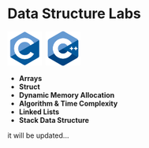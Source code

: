 # Data Structure Labs

<div>
  <img src="https://github.com/devicons/devicon/blob/master/icons/c/c-original.svg" title="C" **alt="C" width="70" height="70"/>&nbsp;
  <img src="https://github.com/devicons/devicon/blob/master/icons/cplusplus/cplusplus-original.svg" title="C++" **alt="C++" width="70" height="70"/>&nbsp;
</div>

- <b>Arrays</b>
- <b>Struct</b>
- <b>Dynamic Memory Allocation</b>
- <b>Algorithm & Time Complexity</b>
- <b>Linked Lists</b>
- <b>Stack Data Structure</b>

it will be updated...
